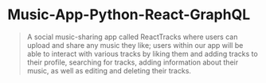 # Music-App-Python-React-GraphQL

> A social music-sharing app called ReactTracks where users can upload and share any music they like; users within our app will be able to interact with various tracks by liking them and adding tracks to their profile, searching for tracks, adding information about their music, as well as editing and deleting their tracks.
